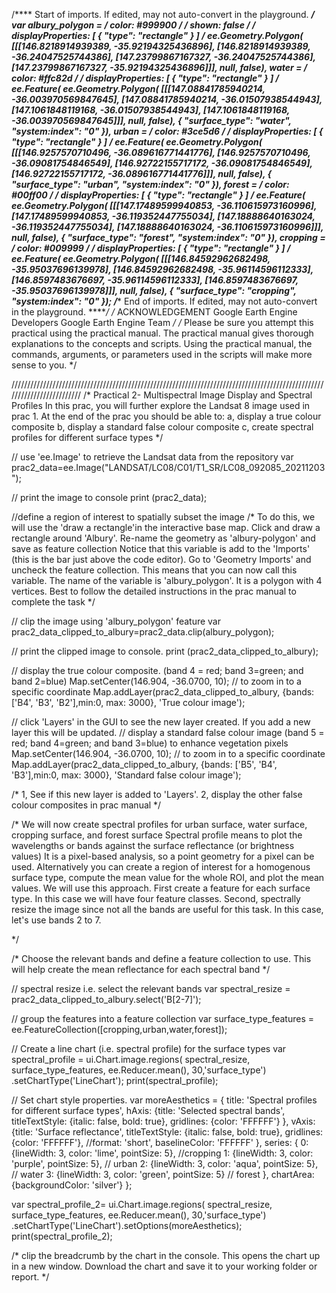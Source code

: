 /**** Start of imports. If edited, may not auto-convert in the playground. ****/
var albury_polygon = 
    /* color: #999900 */
    /* shown: false */
    /* displayProperties: [
      {
        "type": "rectangle"
      }
    ] */
    ee.Geometry.Polygon(
        [[[146.8218914939389, -35.92194325436896],
          [146.8218914939389, -36.24047525744386],
          [147.23799867167327, -36.24047525744386],
          [147.23799867167327, -35.92194325436896]]], null, false),
    water = 
    /* color: #ffc82d */
    /* displayProperties: [
      {
        "type": "rectangle"
      }
    ] */
    ee.Feature(
        ee.Geometry.Polygon(
            [[[147.08841785940214, -36.003970569847645],
              [147.08841785940214, -36.01507938544943],
              [147.1061848119168, -36.01507938544943],
              [147.1061848119168, -36.003970569847645]]], null, false),
        {
          "surface_type": "water",
          "system:index": "0"
        }),
    urban = 
    /* color: #3ce5d6 */
    /* displayProperties: [
      {
        "type": "rectangle"
      }
    ] */
    ee.Feature(
        ee.Geometry.Polygon(
            [[[146.9257570710496, -36.089616771441776],
              [146.9257570710496, -36.09081754846549],
              [146.92722155717172, -36.09081754846549],
              [146.92722155717172, -36.089616771441776]]], null, false),
        {
          "surface_type": "urban",
          "system:index": "0"
        }),
    forest = 
    /* color: #00ff00 */
    /* displayProperties: [
      {
        "type": "rectangle"
      }
    ] */
    ee.Feature(
        ee.Geometry.Polygon(
            [[[147.17489599940853, -36.110615973160996],
              [147.17489599940853, -36.119352447755034],
              [147.18888640163024, -36.119352447755034],
              [147.18888640163024, -36.110615973160996]]], null, false),
        {
          "surface_type": "forest",
          "system:index": "0"
        }),
    cropping = 
    /* color: #009999 */
    /* displayProperties: [
      {
        "type": "rectangle"
      }
    ] */
    ee.Feature(
        ee.Geometry.Polygon(
            [[[146.84592962682498, -35.95037696139978],
              [146.84592962682498, -35.96114596112333],
              [146.8597483676697, -35.96114596112333],
              [146.8597483676697, -35.95037696139978]]], null, false),
        {
          "surface_type": "cropping",
          "system:index": "0"
        });
/***** End of imports. If edited, may not auto-convert in the playground. *****/
/* ACKNOWLEDGEMENT
Google Earth Engine Developers
Google Earth Engine Team
*/
/*
Please be sure you attempt this practical using the practical manual. The practical manual gives thorough explanations
to the concepts and scripts. Using the practical manual, the commands, arguments, or parameters used in the scripts will
make more sense to you.
*/

/////////////////////////////////////////////////////////////////////////////////////////////////////////////////////////
/*
Practical 2- Multispectral Image Display and Spectral Profiles
In this prac, you will further explore the Landsat 8 image used in prac 1. 
At the end of the prac you should be able to:
a, display a true colour composite
b, display a standard false colour composite
c, create spectral profiles for different surface types
*/

// use 'ee.Image' to retrieve the Landsat data from the repository
var prac2_data=ee.Image("LANDSAT/LC08/C01/T1_SR/LC08_092085_20211203");

// print the image to console
print (prac2_data);

//define a region of interest to spatially subset the image
/*
To do this, we will use the 'draw a rectangle'in the interactive base map. 
Click and draw a rectangle around 'Albury'. Re-name the geometry as 'albury-polygon' and save as feature collection
Notice that this variable is add to the 'Imports' (this is the bar just above the code editor). 
Go to 'Geometry Imports' and uncheck the feature collection.
This means that you can now call this variable. The name of the variable is 'albury_polygon'. It is a polygon with 4 vertices.
Best to follow the detailed instructions in the prac manual to complete the task
*/

// clip the image using 'albury_polygon' feature
var prac2_data_clipped_to_albury=prac2_data.clip(albury_polygon);

// print the clipped image to console. 
print (prac2_data_clipped_to_albury);

// display the true colour composite. (band 4 = red; band 3=green; and band 2=blue)
Map.setCenter(146.904, -36.0700, 10); // to zoom in to a specific coordinate
Map.addLayer(prac2_data_clipped_to_albury, {bands: ['B4', 'B3', 'B2'],min:0, max: 3000}, 'True colour image'); 

// click 'Layers' in the GUI to see the new layer created. If you add a new layer this will be updated.
// display a standard false colour image (band 5 = red; band 4=green; and band 3=blue) to enhance vegetation pixels
Map.setCenter(146.904, -36.0700, 10); // to zoom in to a specific coordinate
Map.addLayer(prac2_data_clipped_to_albury, {bands: ['B5', 'B4', 'B3'],min:0, max: 3000}, 'Standard false colour image'); 

/*
1, See if this new layer is added to 'Layers'.
2, display the other false colour composites in prac manual
*/

/*
We will now create spectral profiles for urban surface, water surface, cropping surface, and forest surface
Spectral profile means to plot the wavelengths or bands against the surface reflectance (or brightness values)
It is a pixel-based analysis, so a point geometry for a pixel can be used. Alternatively you can create a region of interest
for a homogenous surface type, compute the mean value for the whole ROI, and plot the mean values. We will use this approach. 
First create a feature for each surface type. In this case we will have four feature classes.
Second, spectrally resize the image since not all the bands are useful for this task. In this case, let's use
bands 2 to 7.

*/

/*
Choose the relevant bands and define a feature collection to use. 
This will help create the mean reflectance for each spectral band
*/

// spectral resize i.e. select the relevant bands
var spectral_resize = prac2_data_clipped_to_albury.select('B[2-7]');

// group the features into a feature collection
var surface_type_features = ee.FeatureCollection([cropping,urban,water,forest]);

// Create a line chart (i.e. spectral profile) for the surface types
var spectral_profile = ui.Chart.image.regions(
    spectral_resize, surface_type_features, ee.Reducer.mean(), 30,'surface_type')
        .setChartType('LineChart');
print(spectral_profile);

// Set chart style properties.
var moreAesthetics = {
  title: 'Spectral profiles for different surface types',
  hAxis: {title: 'Selected spectral bands',
  titleTextStyle: {italic: false, bold: true},
    gridlines: {color: 'FFFFFF'}
  },
  vAxis: {title: 'Surface reflectance',
    titleTextStyle: {italic: false, bold: true},
    gridlines: {color: 'FFFFFF'},
    //format: 'short',
    baselineColor: 'FFFFFF'
  },
  series: {
    0: {lineWidth: 3, color: 'lime', pointSize: 5}, //cropping
    1: {lineWidth: 3, color: 'purple', pointSize: 5}, // urban
    2: {lineWidth: 3, color: 'aqua', pointSize: 5}, // water
    3: {lineWidth: 3, color: 'green', pointSize: 5} // forest
  },
  chartArea: {backgroundColor: 'silver'}
};


var spectral_profile_2= ui.Chart.image.regions(
    spectral_resize, surface_type_features, ee.Reducer.mean(), 30,'surface_type')
        .setChartType('LineChart').setOptions(moreAesthetics);
print(spectral_profile_2);

/*
clip the breadcrumb by the chart in the console. This opens the chart up in a new window.
Download the chart and save it to your working folder or report.
*/

